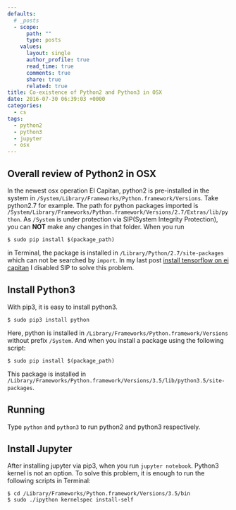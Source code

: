 ```yaml
---
defaults:
  # _posts
  - scope:
      path: ""
      type: posts
    values:
      layout: single
      author_profile: true
      read_time: true
      comments: true
      share: true
      related: true
title: Co-existence of Python2 and Python3 in OSX
date: 2016-07-30 06:39:03 +0000
categories:
  - cs
tags: 
  - python2
  - python3 
  - jupyter 
  - osx
---
```


## Overall review of Python2 in OSX

In the newest osx operation EI Capitan, python2 is pre-installed in the system in `/System/Library/Frameworks/Python.framework/Versions`. Take python2.7 for example. The path for python packages imported is `/System/Library/Frameworks/Python.framework/Versions/2.7/Extras/lib/python`. As `/System` is under protection via SIP(System Integrity Protection), you can **NOT** make any changes in that folder.  When you run 

```shell
$ sudo pip install $(package_path)
```

in Terminal, the package is installed in `/Library/Python/2.7/site-packages` which can not be searched by  `import`. In my last post [install tensorflow on ei capitan](/blog/tensorflow/ei/capitan/install-tensorflow-on-ei-capitan/) I disabled SIP to solve this problem.

## Install Python3

With pip3, it is easy to install python3.

```shell
$ sudo pip3 install python
```

Here, python is installed in `/Library/Frameworks/Python.framework/Versions` without prefix `/System`. And when you install a package using the following script:

```shell
$ sudo pip install $(package_path)
```

This package is installed in `/Library/Frameworks/Python.framework/Versions/3.5/lib/python3.5/site-packages`.

## Running

Type `python` and `python3` to run python2 and python3 respectively.

## Install Jupyter 

After installing jupyter via pip3, when you run `jupyter notebook`. Python3 kernel is not an option. To solve this problem, it is enough to run the following scripts in Terminal:

```shell
$ cd /Library/Frameworks/Python.framework/Versions/3.5/bin
$ sudo ./ipython kernelspec install-self
```

